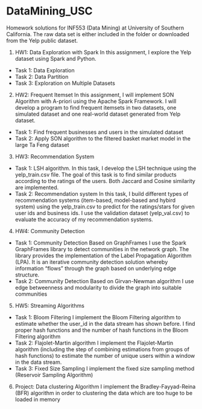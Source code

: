 # DataMining_USC

Homework solutions for INF553 (Data Mining) at University of Southern California. The raw data set is either included in the folder or downloaded from the Yelp public dataset.

1) HW1: Data Exploration with Spark
In this assignment, I explore the Yelp dataset using Spark and Python.
- Task 1: Data Exploration
- Task 2: Data Partition
- Task 3: Exploration on Multiple Datasets

2) HW2: Frequent Itemset
In this assignment, I will implement SON Algorithm with A-priori using the Apache Spark Framework. I will develop a program to find frequent itemsets in two datasets, one simulated dataset and one real-world dataset generated from Yelp dataset.
- Task 1: Find frequent businesses and users in the simulated dataset
- Task 2: Apply SON algorithm  to the filtered basket market model in the large Ta Feng dataset

3) HW3: Recommendation System
- Task 1: LSH algorithm.
In this task, I develop the LSH technique using the yelp_train.csv file. The goal of this task is to find similar products according to the ratings of the users. Both Jaccard and Cosine similarity are implemented.
- Task 2: Recommendation system
In this task, I build different types of recommendation systems (item-based, model-based and hybird system) using the yelp_train.csv to predict for the ratings/stars for given user ids and business ids. I use the validation dataset (yelp_val.csv) to evaluate the accuracy of my recommendation systems.

4) HW4: Community Detection
- Task 1: Community Detection Based on GraphFrames
I use the Spark GraphFrames library to detect communities in the network graph. The library provides the implementation of the Label Propagation Algorithm (LPA). It is an iterative community detection solution whereby information “flows” through the graph based on underlying edge structure.
- Task 2: Community Detection Based on Girvan-Newman algorithm
I use edge betweenness and modularity to divide the graph into suitable communities

5) HW5: Streaming Algorithms
- Task 1: Bloom Filtering
I implement the Bloom Filtering algorithm to estimate whether the user_id in the data stream has shown before. I find proper hash functions and the number of hash functions in the Bloom Filtering algorithm
- Task 2: Flajolet-Martin algorithm
I implement the Flajolet-Martin algorithm (including the step of combining estimations from groups of hash functions) to estimate the number of unique users within a window in the data stream.
- Task 3: Fixed Size Sampling 
I implement the fixed size sampling method (Reservoir Sampling Algorithm)

6) Project: Data clustering Algorithm
I implement the Bradley-Fayyad-Reina (BFR) algorithm in order to clustering the data which are too huge to be loaded in memory

